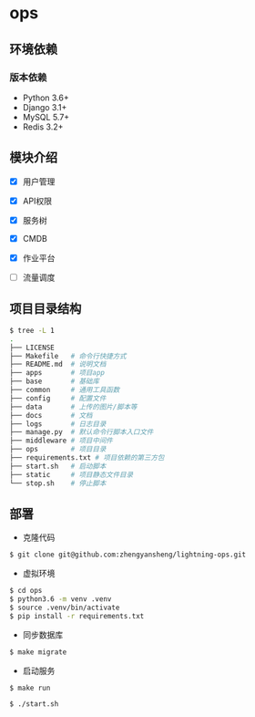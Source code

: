 # ops

## 环境依赖

### 版本依赖

- Python 3.6+
- Django 3.1+
- MySQL 5.7+
- Redis 3.2+


## 模块介绍
- [x] 用户管理
- [x] API权限
- [x] 服务树
- [x] CMDB
- [x] 作业平台 
- [ ] 流量调度


## 项目目录结构
```bash
$ tree -L 1
.
├── LICENSE
├── Makefile   # 命令行快捷方式
├── README.md  # 说明文档
├── apps       # 项目app
├── base       # 基础库
├── common     # 通用工具函数
├── config     # 配置文件
├── data       # 上传的图片/脚本等
├── docs       # 文档
├── logs       # 日志目录
├── manage.py  # 默认命令行脚本入口文件
├── middleware # 项目中间件
├── ops        # 项目目录 
├── requirements.txt # 项目依赖的第三方包
├── start.sh   # 启动脚本
├── static     # 项目静态文件目录
└── stop.sh    # 停止脚本
```

## 部署

- 克隆代码
```bash
$ git clone git@github.com:zhengyansheng/lightning-ops.git 
```

- 虚拟环境
```bash
$ cd ops
$ python3.6 -m venv .venv
$ source .venv/bin/activate
$ pip install -r requirements.txt
```

- 同步数据库
```bash
$ make migrate 
```

- 启动服务
```bash
$ make run 
```
```bash
$ ./start.sh
```
